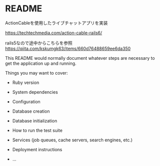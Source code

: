 # README

ActionCableを使用したライブチャットアプリを実装

https://techtechmedia.com/action-cable-rails6/

rails5なので途中からこちらを参照
https://qiita.com/kskumgk63/items/660d76488659ee6da350

This README would normally document whatever steps are necessary to get the
application up and running.

Things you may want to cover:

* Ruby version

* System dependencies

* Configuration

* Database creation

* Database initialization

* How to run the test suite

* Services (job queues, cache servers, search engines, etc.)

* Deployment instructions

* ...
